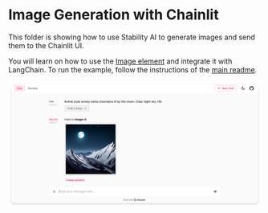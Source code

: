 # Image Generation with Chainlit

This folder is showing how to use Stability AI to generate images and send them to the Chainlit UI.

You will learn on how to use the [Image element](https://docs.chainlit.io/api-reference/elements/image) and integrate it with LangChain.
To run the example, follow the instructions of the [main readme](/README.md).

![Rendering](./rendering.png)
